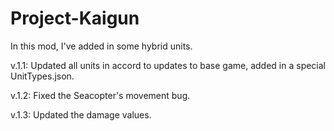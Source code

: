 # Project-Kaigun
In this mod, I've added in some hybrid units.

v.1.1: Updated all units in accord to updates to base game, added in a special UnitTypes.json.

v.1.2: Fixed the Seacopter's movement bug.

v.1.3: Updated the damage values.
